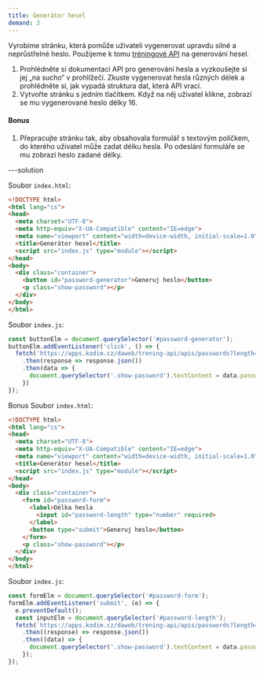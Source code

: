 ```yaml
---
title: Generátor hesel
demand: 3
---
```


Vyrobíme stránku, která pomůže uživateli vygenerovat upravdu silné a neprůstřelné heslo. Použijeme k tomu [tréningové API](https://apps.kodim.cz/daweb/trening-api/docs/heslo) na generování hesel.

1. Prohlédněte si dokumentaci API pro generování hesla a vyzkoušejte si jej „na sucho“ v prohlížeči. Zkuste vygenerovat hesla různých délek a prohlédněte si, jak vypadá struktura dat, která API vrací.
1. Vytvořte stránku s jedním tlačítkem. Když na něj uživatel klikne, zobrazí se mu vygenerované heslo délky 16.

#### Bonus

1. Přepracujte stránku tak, aby obsahovala formulář s textovým políčkem, do kterého uživatel může zadat délku hesla. Po odeslání formuláře se mu zobrazí heslo zadané délky.

---solution

Soubor `index.html`:

```html
<!DOCTYPE html>
<html lang="cs">
<head>
  <meta charset="UTF-8">
  <meta http-equiv="X-UA-Compatible" content="IE=edge">
  <meta name="viewport" content="width=device-width, initial-scale=1.0">
  <title>Generátor hesel</title>
  <script src="index.js" type="module"></script>
</head>
<body>
  <div class="container">
    <button id="password-generator">Generuj heslo</button>
    <p class="show-password"></p>
  </div>
</body>
</html>
```

Soubor `index.js`:

```js
const buttonElm = document.querySelector('#password-generator');
buttonElm.addEventListener('click', () => {
  fetch('https://apps.kodim.cz/daweb/trening-api/apis/passwords?length=16')
    .then(response => response.json())
    .then(data => {
      document.querySelector('.show-password').textContent = data.password;
    })
});
```
Bonus
Soubor `index.html`:

```html
<!DOCTYPE html>
<html lang="cs">
<head>
  <meta charset="UTF-8">
  <meta http-equiv="X-UA-Compatible" content="IE=edge">
  <meta name="viewport" content="width=device-width, initial-scale=1.0">
  <title>Generátor hesel</title>
  <script src="index.js" type="module"></script>
</head>
<body>
  <div class="container">
    <form id="password-form">
      <label>Délka hesla
        <input id="password-length" type="number" required>
      </label>
      <button type="submit">Generuj heslo</button>
    </form>
    <p class="show-password"></p>
  </div>
</body>
</html>
```

Soubor `index.js`:

```js
const formElm = document.querySelector('#password-form');
formElm.addEventListener('submit', (e) => {
  e.preventDefault();
  const inputElm = document.querySelector('#password-length');
  fetch(`https://apps.kodim.cz/daweb/trening-api/apis/passwords?length=${inputElm.value}`)
    .then((response) => response.json())
    .then((data) => {
      document.querySelector('.show-password').textContent = data.password;
    });
});
```

